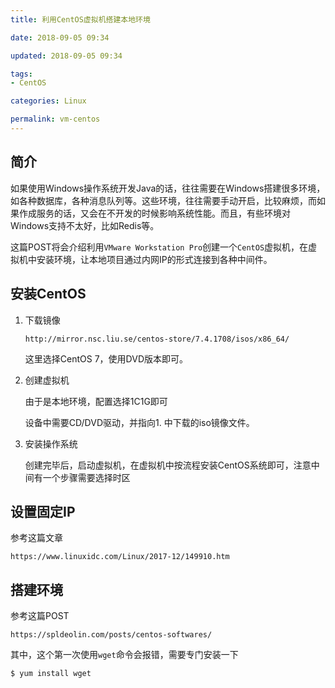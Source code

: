 ```yaml
---
title: 利用CentOS虚拟机搭建本地环境

date: 2018-09-05 09:34

updated: 2018-09-05 09:34

tags:
- CentOS

categories: Linux

permalink: vm-centos
---
```




## 简介

如果使用Windows操作系统开发Java的话，往往需要在Windows搭建很多环境，如各种数据库，各种消息队列等。这些环境，往往需要手动开启，比较麻烦，而如果作成服务的话，又会在不开发的时候影响系统性能。而且，有些环境对Windows支持不太好，比如Redis等。



这篇POST将会介绍利用`VMware Workstation Pro`创建一个`CentOS`虚拟机，在虚拟机中安装环境，让本地项目通过内网IP的形式连接到各种中间件。



## 安装CentOS

1. 下载镜像

    ```http
    http://mirror.nsc.liu.se/centos-store/7.4.1708/isos/x86_64/
    ```

    这里选择CentOS 7，使用DVD版本即可。


2. 创建虚拟机

   由于是本地环境，配置选择1C1G即可

   设备中需要CD/DVD驱动，并指向1. 中下载的iso镜像文件。


3. 安装操作系统

   创建完毕后，启动虚拟机，在虚拟机中按流程安装CentOS系统即可，注意中间有一个步骤需要选择时区



## 设置固定IP

参考这篇文章

~~~http
https://www.linuxidc.com/Linux/2017-12/149910.htm
~~~



## 搭建环境

参考这篇POST

~~~http
https://spldeolin.com/posts/centos-softwares/
~~~



其中，这个第一次使用`wget`命令会报错，需要专门安装一下

~~~shell
$ yum install wget
~~~

